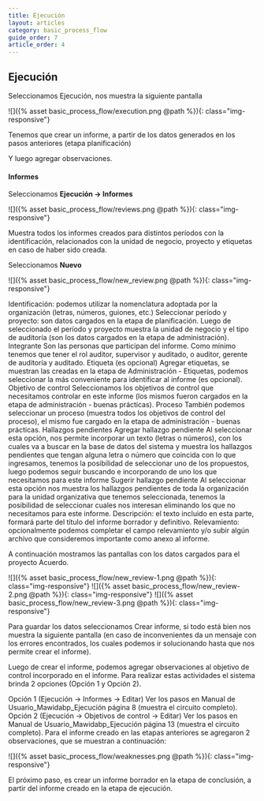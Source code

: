 ```yaml
---
title: Ejecución
layout: articles
category: basic_process_flow
guide_order: 7
article_order: 4
---
```


## Ejecución

Seleccionamos Ejecución, nos muestra la siguiente pantalla

![]({% asset basic_process_flow/execution.png @path %}){: class="img-responsive"}


Tenemos que crear un informe, a partir de los datos generados en los pasos anteriores (etapa planificación)

Y luego agregar observaciones.

#### Informes
Seleccionamos **Ejecución -> Informes**

![]({% asset basic_process_flow/reviews.png @path %}){: class="img-responsive"}


Muestra todos los informes creados para distintos períodos con la identificación, relacionados con la unidad de negocio, proyecto y etiquetas en caso de haber sido creada.


Seleccionamos **Nuevo**

![]({% asset basic_process_flow/new_review.png @path %}){: class="img-responsive"}


Identificación: podemos utilizar la nomenclatura adoptada por la organización (letras, números, guiones, etc.)
Seleccionar período y proyecto: son datos cargados en la etapa de planificación.
Luego de seleccionado el período y proyecto muestra la unidad de negocio y el tipo de auditoría (son los datos cargados en la etapa de administración).
Integrante
Son las personas que participan del informe. Como mínimo tenemos que tener el rol auditor, supervisor y auditado, o auditor, gerente de auditoría y auditado.
Etiqueta (es opcional)
Agregar etiquetas, se muestran las creadas en la etapa de Administración - Etiquetas, podemos seleccionar la más conveniente para identificar al informe (es opcional).
Objetivo de control
Seleccionamos los objetivos de control que necesitamos controlar en este informe (los mismos fueron cargados en la etapa de administración - buenas prácticas).
Proceso
También podemos seleccionar un proceso (muestra todos los objetivos de control del proceso), el mismo fue cargado en la etapa de administración - buenas prácticas.
Hallazgos pendientes
Agregar hallazgo pendiente
Al seleccionar esta opción, nos permite incorporar un texto (letras o números), con los cuales va a buscar en la base de datos del sistema y muestra los hallazgos pendientes que tengan alguna letra o número que coincida con lo que ingresamos, tenemos la posibilidad de seleccionar uno de los propuestos, luego podemos seguir buscando e incorporando de uno los que necesitamos para este informe
Sugerir hallazgo pendiente
Al seleccionar esta opción nos muestra los hallazgos pendientes de toda la organización para la unidad organizativa que tenemos seleccionada, tenemos la posibilidad de seleccionar cuales nos interesan eliminando los que no necesitamos para este informe.
Descripción: el texto incluido en esta parte, formará parte del título del informe borrador y definitivo.
Relevamiento: opcionalmente podemos completar el campo relevamiento y/o subir algún archivo que consideremos importante como anexo al informe.


A continuación mostramos las pantallas con los datos cargados para el proyecto Acuerdo.

![]({% asset basic_process_flow/new_review-1.png @path %}){: class="img-responsive"}
![]({% asset basic_process_flow/new_review-2.png @path %}){: class="img-responsive"}
![]({% asset basic_process_flow/new_review-3.png @path %}){: class="img-responsive"}




Para guardar los datos seleccionamos Crear informe, si todo está bien nos muestra la siguiente pantalla (en caso de inconvenientes da un mensaje con los errores encontrados, los cuales podemos ir solucionando hasta que nos permite crear el informe).

Luego de crear el informe, podemos agregar observaciones al objetivo de control incorporado en el informe. Para realizar estas actividades el sistema brinda 2 opciones (Opción 1 y Opción 2).

Opción 1 (Ejecución -> Informes -> Editar)
Ver los pasos en Manual de Usuario_Mawidabp_Ejecución página 8 (muestra el circuito completo).
Opción 2 (Ejecución -> Objetivos de control -> Editar)
Ver los pasos en Manual de Usuario_Mawidabp_Ejecución página 13 (muestra el circuito completo).
Para el informe creado en  las etapas anteriores se agregaron  2 observaciones, que se muestran a continuación:

![]({% asset basic_process_flow/weaknesses.png @path %}){: class="img-responsive"}

El próximo paso, es crear un informe borrador en la etapa de conclusión, a partir del informe creado en la etapa de ejecución.

